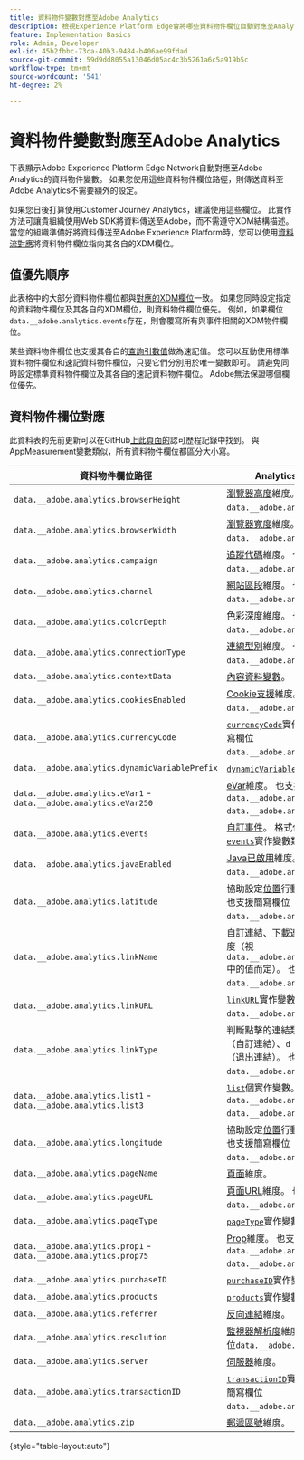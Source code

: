 ```yaml
---
title: 資料物件變數對應至Adobe Analytics
description: 檢視Experience Platform Edge會將哪些資料物件欄位自動對應至Analytics變數。
feature: Implementation Basics
role: Admin, Developer
exl-id: 45b2fbbc-73ca-40b3-9484-b406ae99fdad
source-git-commit: 59d9dd8055a13046d05ac4c3b5261a6c5a919b5c
workflow-type: tm+mt
source-wordcount: '541'
ht-degree: 2%

---
```


# 資料物件變數對應至Adobe Analytics

下表顯示Adobe Experience Platform Edge Network自動對應至Adobe Analytics的資料物件變數。 如果您使用這些資料物件欄位路徑，則傳送資料至Adobe Analytics不需要額外的設定。

如果您日後打算使用Customer Journey Analytics，建議使用這些欄位。 此實作方法可讓貴組織使用Web SDK將資料傳送至Adobe，而不需遵守XDM結構描述。 當您的組織準備好將資料傳送至Adobe Experience Platform時，您可以使用[資料流對應](https://experienceleague.adobe.com/zh-hant/docs/experience-platform/datastreams/data-prep#mapping)將資料物件欄位指向其各自的XDM欄位。

## 值優先順序

此表格中的大部分資料物件欄位都與[對應的XDM欄位](xdm-var-mapping.md)一致。 如果您同時設定指定的資料物件欄位及其各自的XDM欄位，則資料物件欄位優先。 例如，如果欄位`data.__adobe.analytics.events`存在，則會覆寫所有與事件相關的XDM物件欄位。

某些資料物件欄位也支援其各自的[查詢引數值](../validate/query-parameters.md)做為速記值。 您可以互動使用標準資料物件欄位和速記資料物件欄位，只要它們分別用於唯一變數即可。 請避免同時設定標準資料物件欄位及其各自的速記資料物件欄位。 Adobe無法保證哪個欄位優先。

## 資料物件欄位對應

此資料表的先前更新可以在GitHub[上此頁面的](https://github.com/AdobeDocs/analytics.en/commits/main/help/implement/aep-edge/data-var-mapping.md)認可歷程記錄中找到。 與AppMeasurement變數類似，所有資料物件欄位都區分大小寫。

| 資料物件欄位路徑 | Analytics變數和說明 |
| --- | --- |
| `data.__adobe.analytics.browserHeight` | [瀏覽器高度](../../components/dimensions/browser-height.md)維度。 也支援簡寫欄位`data.__adobe.analytics.bh`。 |
| `data.__adobe.analytics.browserWidth` | [瀏覽器寬度](../../components/dimensions/browser-width.md)維度。 也支援簡寫欄位`data.__adobe.analytics.bw`。 |
| `data.__adobe.analytics.campaign` | [追蹤代碼](../../components/dimensions/tracking-code.md)維度。 也支援簡寫欄位`data.__adobe.analytics.v0`。 |
| `data.__adobe.analytics.channel` | [網站區段](../../components/dimensions/site-section.md)維度。 也支援簡寫欄位`data.__adobe.analytics.ch`。 |
| `data.__adobe.analytics.colorDepth` | [色彩深度](../../components/dimensions/color-depth.md)維度。 也支援簡寫欄位`data.__adobe.analytics.c`。 |
| `data.__adobe.analytics.connectionType` | [連線型別](../../components/dimensions/connection-type.md)維度。 也支援簡寫欄位`data.__adobe.analytics.ct`。 |
| `data.__adobe.analytics.contextData` | [內容資料變數](/help/implement/vars/page-vars/contextdata.md)。 |
| `data.__adobe.analytics.cookiesEnabled` | [Cookie支援](../../components/dimensions/cookie-support.md)維度。 也支援簡寫欄位`data.__adobe.analytics.k`。 |
| `data.__adobe.analytics.currencyCode` | [`currencyCode`](../vars/config-vars/currencycode.md)實作變數。 也支援簡寫欄位`data.__adobe.analytics.cc`。 |
| `data.__adobe.analytics.dynamicVariablePrefix` | [`dynamicVariablePrefix`](../vars/config-vars/dynamicvariableprefix.md)實作變數。 |
| `data.__adobe.analytics.eVar1` - `data.__adobe.analytics.eVar250` | [eVar](../../components/dimensions/evar.md)維度。 也支援速記欄位`data.__adobe.analytics.v1` - `data.__adobe.analytics.v250`。 |
| `data.__adobe.analytics.events` | [自訂事件](../../components/metrics/custom-events.md)。 格式化此欄位的方式與[`events`](../vars/page-vars/events/events-overview.md)實作變數類似。 |
| `data.__adobe.analytics.javaEnabled` | [Java已啟用](../../components/dimensions/java-enabled.md)維度。 也支援簡寫欄位`data.__adobe.analytics.v`。 |
| `data.__adobe.analytics.latitude` | 協助設定[位置](../../components/dimensions/lifecycle-dimensions.md)行動生命週期維度。 也支援簡寫欄位`data.__adobe.analytics.lat`。 |
| `data.__adobe.analytics.linkName` | [自訂連結](../../components/dimensions/custom-link.md)、[下載連結](../../components/dimensions/download-link.md)或[退出連結](../../components/dimensions/exit-link.md)維度（視`data.__adobe.analytics.linkType`中的值而定）。 也支援簡寫欄位`data.__adobe.analytics.pev2`。 |
| `data.__adobe.analytics.linkURL` | [`linkURL`](../vars/config-vars/linkurl.md)實作變數。 也支援簡寫欄位`data.__adobe.analytics.pev1`。 |
| `data.__adobe.analytics.linkType` | 判斷點擊的連結類型。有效值包括`o` （自訂連結）、`d` （下載連結）和`e` （退出連結）。 也支援簡寫欄位`data.__adobe.analytics.pe`。 |
| `data.__adobe.analytics.list1` - `data.__adobe.analytics.list3` | [`list`](/help/implement/vars/page-vars/list.md)個實作變數。 也支援速記欄位`data.__adobe.analytics.l1` - `data.__adobe.analytics.list3`。 |
| `data.__adobe.analytics.longitude` | 協助設定[位置](../../components/dimensions/lifecycle-dimensions.md)行動生命週期維度。 也支援簡寫欄位`data.__adobe.analytics.lon`。 |
| `data.__adobe.analytics.pageName` | [頁面](/help/components/dimensions/page.md)維度。 |
| `data.__adobe.analytics.pageURL` | [頁面URL](/help/components/dimensions/page-url.md)維度。 也支援簡寫欄位`data.__adobe.analytics.g`。 |
| `data.__adobe.analytics.pageType` | [`pageType`](../vars/page-vars/pagetype.md)實作變數。 |
| `data.__adobe.analytics.prop1` - `data.__adobe.analytics.prop75` | [Prop](../../components/dimensions/prop.md)維度。 也支援速記欄位`data.__adobe.analytics.c1` - `data.__adobe.analytics.c75`。 |
| `data.__adobe.analytics.purchaseID` | [`purchaseID`](../vars/page-vars/purchaseid.md)實作變數。 |
| `data.__adobe.analytics.products` | [`products`](../vars/page-vars/products.md)實作變數，格式類似。 |
| `data.__adobe.analytics.referrer` | [反向連結](/help/components/dimensions/referrer.md)維度。 |
| `data.__adobe.analytics.resolution` | [監視器解析度](../../components/dimensions/monitor-resolution.md)維度。 也支援簡寫欄位`data.__adobe.analytics.s`。 |
| `data.__adobe.analytics.server` | [伺服器](/help/components/dimensions/server.md)維度。 |
| `data.__adobe.analytics.transactionID` | [`transactionID`](../vars/page-vars/transactionid.md)實作變數。 也支援簡寫欄位`data.__adobe.analytics.xact`。 |
| `data.__adobe.analytics.zip` | [郵遞區號](../../components/dimensions/zip-code.md)維度。 |

{style="table-layout:auto"}
